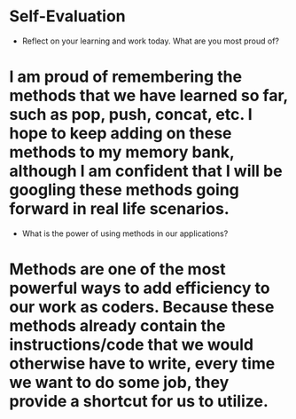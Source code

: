 # Self-Evaluation

- Reflect on your learning and work today. What are you most proud of?
# I am proud of remembering the methods that we have learned so far, such as pop, push, concat, etc. I hope to keep adding on these methods to my memory bank, although I am confident that I will be googling these methods going forward in real life scenarios.
- What is the power of using methods in our applications?
# Methods are one of the most powerful ways to add efficiency to our work as coders. Because these methods already contain the instructions/code that we would otherwise have to write, every time we want to do some job, they provide a shortcut for us to utilize.